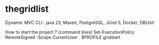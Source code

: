 # thegridlist
Dynamic  MVC CLI  : java 23, Maven, PostgreSQL, JUnit 5, Docker, DBUnit

How to start the project ? (command lines)
Set-ExecutionPolicy RemoteSigned -Scope CurrentUser
. $PROFILE
gridstart
